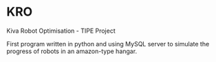 # KRO
Kiva Robot Optimisation - TIPE Project

First program written in python and using MySQL server to simulate the progress of robots in an amazon-type hangar.
